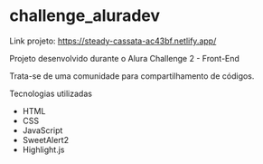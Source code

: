 # challenge_aluradev

Link projeto:
https://steady-cassata-ac43bf.netlify.app/

Projeto desenvolvido durante o Alura Challenge 2 - Front-End

Trata-se de uma comunidade para compartilhamento de códigos.

Tecnologias utilizadas
- HTML
- CSS
- JavaScript
- SweetAlert2
- Highlight.js

